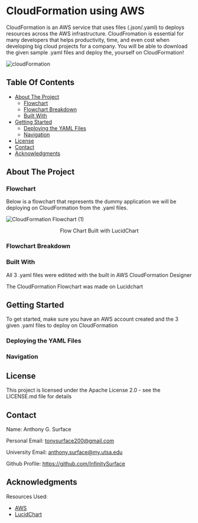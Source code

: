 # CloudFormation using AWS

CloudFormation is an AWS service that uses files (.json/.yaml) to deploys resources across the AWS infrastructure. CloudFromation is essential for many developers that helps productivity, time, and even cost when developing big cloud projects for a company. You will be able to download the given sample .yaml files and deploy the, yourself on CloudFormation!

![cloudFormation](https://user-images.githubusercontent.com/98137377/159177689-c6e65174-002c-4646-83bf-c4b27d7f9b64.png)

## Table Of Contents

- [About The Project](#about-the-project)
    - [Flowchart](#flowchart)
    - [Flowchart Breakdown](#flowchart-breakdown)
    - [Built With](#built-with)
- [Getting Started](#getting-started)
    - [Deploying the YAML Files](#deploying-the-yaml-files)
    - [Navigation](#navigation)
- [License](#license)
- [Contact](#contact)
- [Acknowledgments](#acknowledgments)

## About The Project

### Flowchart

Below is a flowchart that represents the dummy application we will be deploying on CloudFormation from the .yaml files.

![CloudFormation Flowchart (1)](https://user-images.githubusercontent.com/98137377/159145487-fe0ee9cf-fa55-4620-97ca-3aab776be2ac.png)

</p>
<p align = "center">
Flow Chart Built with LucidChart
</p>

### Flowchart Breakdown



### Built With

All 3 .yaml files were editited with the built in AWS CloudFormation Designer 

The CloudFormation Flowchart was made on Lucidchart

## Getting Started

To get started, make sure you have an AWS account created and the 3 given .yaml files to deploy on CloudFormation

### Deploying the YAML Files


### Navigation



## License

This project is licensed under the Apache License 2.0 - see the LICENSE.md file for details

## Contact

Name: Anthony G. Surface

Personal Email: tonysurface200@gmail.com

University Email: anthony.surface@my.utsa.edu

Github Profile: https://github.com/InfinitySurface

## Acknowledgments

Resources Used:

* [AWS](https://aws.amazon.com/?nc2=h_lg)
* [LucidChart](https://www.lucidchart.com/pages/)
